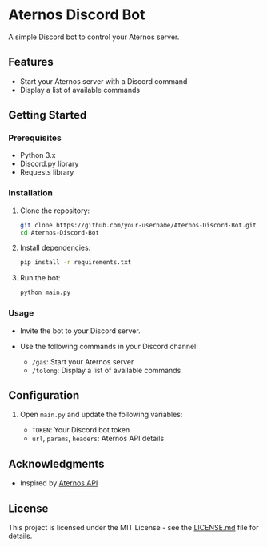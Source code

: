 # Aternos Discord Bot

A simple Discord bot to control your Aternos server.

## Features

- Start your Aternos server with a Discord command
- Display a list of available commands

## Getting Started

### Prerequisites

- Python 3.x
- Discord.py library
- Requests library

### Installation

1. Clone the repository:

    ```bash
    git clone https://github.com/your-username/Aternos-Discord-Bot.git
    cd Aternos-Discord-Bot
    ```

2. Install dependencies:

    ```bash
    pip install -r requirements.txt
    ```

3. Run the bot:

    ```bash
    python main.py
    ```

### Usage

- Invite the bot to your Discord server.
- Use the following commands in your Discord channel:

    - `/gas`: Start your Aternos server
    - `/tolong`: Display a list of available commands

## Configuration

1. Open `main.py` and update the following variables:

    - `TOKEN`: Your Discord bot token
    - `url`, `params`, `headers`: Aternos API details

## Acknowledgments

- Inspired by [Aternos API](https://aternos.org/)

## License

This project is licensed under the MIT License - see the [LICENSE.md](LICENSE.md) file for details.
